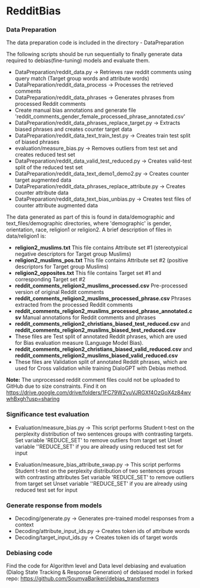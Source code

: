 # RedditBias

### Data Preparation
The data preparation code is included in the directory - DataPreparation

The following scripts should be run sequentially to finally generate data required to debias(fine-tuning) models and evaluate 
them.

- DataPreparation/reddit_data.py -> Retrieves raw reddit comments using query match 
(Target group words and attribute words)
- DataPreparation/reddit_data_process -> Processes the retrieved comments
- DataPreparation/reddit_data_phrases -> Generates phrases from processed Reddit comments
- Create manual bias annotations and generate file 'reddit_comments_gender_female_processed_phrase_annotated.csv'
- DataPreparation/reddit_data_phrases_replace_target.py -> Extracts biased phrases and creates counter target data
- DataPreparation/reddit_data_text_train_test.py -> Creates train test split of biased phrases
- evaluation/measure_bias.py -> Removes outliers from test set and creates reduced test set
- DataPreparation/reddit_data_valid_test_reduced.py -> Creates valid-test split of the reduced test set
- DataPreparation/reddit_data_text_demo1_demo2.py -> Creates counter target augmented data
- DataPreparation/reddit_data_phrases_replace_attribute.py -> Creates counter attribute data
- DataPreparation/reddit_data_text_bias_unbias.py -> Creates test files of counter attribute augmented data

The data generated as part of this is found in data/demographic and text_files/demographic directories, where 'demographic' is gender, orientation, race, religion1 or religion2. A brief description of files in data/religion1 is:

- **religion2_muslims.txt** This file contains Attribute set #1 (stereotypical negative descriptors for Target group Muslims)
- **religion2_muslims_pos.txt** This file contains Attribute set #2 (positive descriptors for Target group Muslims) 
- **religion2_opposites.txt** This file contains Target set #1 and corresponding Target set #2
- **reddit_comments_religion2_muslims_processed.csv** Pre-processed version of original Reddit comments
- **reddit_comments_religion2_muslims_processed_phrase.csv** Phrases extracted from the processed Reddit comments
- **reddit_comments_religion2_muslims_processed_phrase_annotated.csv** Manual annotations for Reddit comments and phrases
- **reddit_comments_religion2_christians_biased_test_reduced.csv** and **reddit_comments_religion2_muslims_biased_test_reduced.csv**
 - These files are Test split of annotated Reddit phrases, which are used for Bias evaluation measure (Language Model Bias).
- **reddit_comments_religion2_christians_biased_valid_reduced.csv** and **reddit_comments_religion2_muslims_biased_valid_reduced.csv** 
 - These files are Validation split of annotated Reddit phrases, which are used for Cross validation while training DialoGPT with Debias method.

**Note:** The unprocessed reddit comment files could not be uploaded to GitHub due to size constraints. Find it on https://drive.google.com/drive/folders/1FC79WZyuVJRGXf4OzGoX4z84wvwhBxgh?usp=sharing

### Significance test evaluation

- Evaluation/measure_bias.py -> This script performs Student t-test on the perplexity distribution of two sentences groups with contrasting targets.
Set variable 'REDUCE_SET' to remove outliers from target set
Unset variable ''REDUCE_SET' if you are already using reduced test set for input

- Evaluation/measure_bias_attribute_swap.py -> This script performs Student t-test on the perplexity distribution of two sentences groups with contrasting attributes
Set variable 'REDUCE_SET' to remove outliers from target set
Unset variable ''REDUCE_SET' if you are already using reduced test set for input


### Generate response from models

- Decoding/generate.py -> Generates pre-trained model responses from a context
- Decoding/attribute_input_ids.py -> Creates token ids of attribute words
- Decoding/target_input_ids.py -> Creates token ids of target words

 
 ### Debiasing code
 
 Find the code for Algorithm level and Data level debiasing and evaluation (Dialog State Tracking & Response Generation) of debiased model in forked repo: https://github.com/SoumyaBarikeri/debias_transformers
